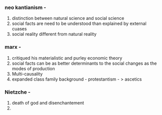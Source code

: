 ### neo kantianism - 
1. distinction between natural science and social science
2. social facts are need to be understood than explained by external cuases
3. social reality different from natural reality
### marx - 
1. critiqued his materialistic and purley economic theory
2. social facts can be as better determinants to the social changes as the modes of production
3. Multi-causality
4. expanded class
family background - 
	protestantism - > ascetics
### Nietzche - 
1. death of god and disenchantement
2. 